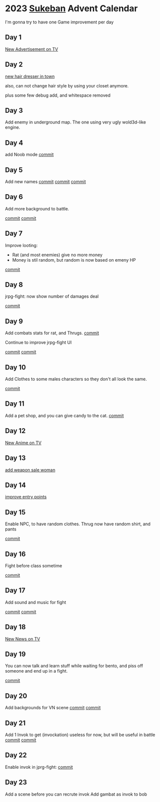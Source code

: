 <head>
<link rel="stylesheet" href="styling.css">
</head>

# 2023 [Sukeban](https://github.com/cosmo-ray/Sukeban) Advent Calendar

I'm gonna try to have one Game improvement per day

## Day 1

[New Advertisement on TV](https://github.com/cosmo-ray/Sukeban/commit/8b0e52990e0c039a36f5c08f000556c08c1b9d5f)

## Day 2

[new hair dresser in town](https://github.com/cosmo-ray/Sukeban/commit/738cd52d0b0cc0c9eca36ac18d754273333de9d2)

also, can not change hair style by using your closet anymore.

plus some few debug add, and whitespace removed

## Day 3

Add enemy in underground map.
The one using very ugly wold3d-like engine.

## Day 4

add Noob mode
[commit](https://github.com/cosmo-ray/Sukeban/commit/bc0a1b760471cace5267ecbc9e6797394e3447a9)

## Day 5

Add new names
[commit](https://github.com/cosmo-ray/Sukeban/commit/abcf10a0d1cdf534c84bdc1ebe552563df72da45)
[commit](https://github.com/cosmo-ray/Sukeban/commit/8c18561f6bbff7ff72407813c4a18178452403b5)
[commit](https://github.com/cosmo-ray/Sukeban/commit/1cd4094d2716fb99a2276d1d48f608b12ea7f8aa)

## Day 6

Add more background to battle.

[commit](https://github.com/cosmo-ray/Sukeban/commit/ed06df6751382edffea60a497bee6c6209ea8d54)
[commit](https://github.com/cosmo-ray/Sukeban/commit/218a990afed5bfd22d30f1def2e927ce9095fb91)

## Day 7

Improve looting:

- Rat (and most enemies) give no more money
- Money is stil random, but random is now based on emeny HP

[commit](https://github.com/cosmo-ray/Sukeban/commit/20bc0223d967089675f58275c28fa80ab569669f)

## Day 8

jrpg-fight: now show number of damages deal

[commit](https://github.com/cosmo-ray/yirl/commit/1eee6b3f43f439020483bc8c223c1e2d9569b994)

## Day 9

Add combats stats for rat, and Thrugs.
[commit](https://github.com/cosmo-ray/Sukeban/commit/42f79686c849665b7024d6ef8cfdf4778dd3b9fc)

Continue to improve jrpg-fight UI

[commit](https://github.com/cosmo-ray/yirl/commit/3e912b9264e6d192a443f7cedbeef5989904e4e6)
[commit](https://github.com/cosmo-ray/yirl/commit/6afdf022edc11f2d2270175b0d4801acad36982d)

## Day 10

Add Clothes to some males characters so they don't all look the same.

[commit](https://github.com/cosmo-ray/yirl/commit/49ef28a341ed0f04f18b55b67a87a51a91e9d725)

## Day 11

Add a pet shop, and you can give candy to the cat.
[commit](https://github.com/cosmo-ray/sukeban/commit/461b41fc3a1e8bb61e1e8c108fbcefed95a65568~)

## Day 12

[New Anime on TV](https://github.com/cosmo-ray/Sukeban/commit/d55b688f0f7ad4c50b4dea75f2d93b711950eaec)

## Day 13

[add weapon sale woman](https://github.com/cosmo-ray/Sukeban/commit/8decb5f0d49a5e9f69ab43be36f96aa9bfa75858)

## Day 14

[improve entry points](https://github.com/cosmo-ray/Sukeban/commit/52cb061b3cbf7586cd5cc56890ab43935cf37173)

## Day 15

Enable NPC, to have random clothes.
Thrug now have random shirt, and pants

[commit](https://github.com/cosmo-ray/Sukeban/commit/5ea13a08f433afff9e4fad17a34bf0eb2da70412)

## Day 16

Fight before class sometime

[commit](https://github.com/cosmo-ray/Sukeban/commit/14827d5796b602de9c0656880588b7e6631cdb70)

## Day 17

Add sound and music for fight

[commit](https://github.com/cosmo-ray/Sukeban/commit/fef414af1e4a356a443ede7e6e124be27b6e0c88)
[commit](https://github.com/cosmo-ray/yirl/commit/995766f69afd9efd17f23bbef6b1372c953a9aff)

## Day 18
[New News on TV](https://github.com/cosmo-ray/Sukeban/commit/df21a360910d7b3b627aca308d79b0ab3497df17)

## Day 19

You can now talk and learn stuff while waiting for bento, and piss off someone and end up in a fight.

[commit](https://github.com/cosmo-ray/Sukeban/commit/337cd9d76eaa2edafa6146a1d97b8cf462599079)

## Day 20

Add backgrounds for VN scene
[commit](https://github.com/cosmo-ray/Sukeban/commit/01927b1b587a5fe6fffb4bb33f0159cd8a86a7aa)
[commit](https://github.com/cosmo-ray/Sukeban/commit/d2e82971493acb561028446afdce9f52a1938b8b)

## Day 21

Add 1 Invok to get (invockation)
useless for now, but will be useful in battle
[commit](https://github.com/cosmo-ray/Sukeban/commit/ebb48f6853b7291de1617907096f5a4a4fa085a5)
[commit](https://github.com/cosmo-ray/Sukeban/commit/cd8fb456f337d0127c43147a80ce0d9586f7d974)

## Day 22

Enable invok in jprg-fight:
[commit](https://github.com/cosmo-ray/yirl/commit/c4cf93f7dfb3918330e9f90e8ac810e437ed5553)

## Day 23

Add a scene before you can recrute invok
Add gambat as invok to bob